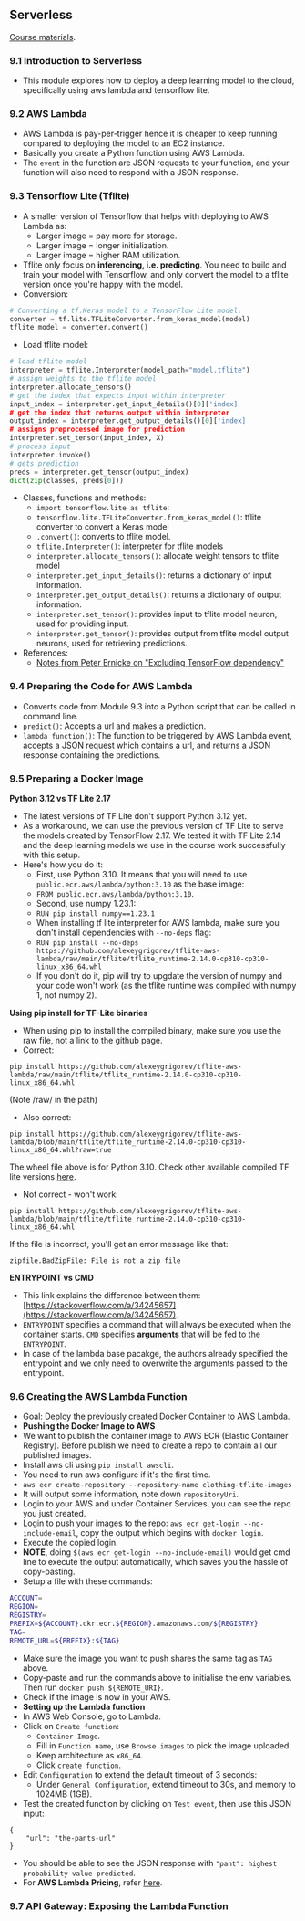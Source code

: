 ## Serverless
[Course materials](https://github.com/DataTalksClub/machine-learning-zoomcamp/tree/master/09-serverless).

### 9.1 Introduction to Serverless
* This module explores how to deploy a deep learning model to the cloud, specifically using aws lambda and tensorflow lite.

### 9.2 AWS Lambda
* AWS Lambda is pay-per-trigger hence it is cheaper to keep running compared to deploying the model to an EC2 instance.
* Basically you create a Python function using AWS Lambda.
* The `event` in the function are JSON requests to your function, and your function will also need to respond with a JSON response.

### 9.3 Tensorflow Lite (Tflite)
* A smaller version of Tensorflow that helps with deploying to AWS Lambda as:
    * Larger image = pay more for storage.
    * Larger image = longer initialization.
    * Larger image = higher RAM utilization. 
* Tflite only focus on **inferencing, i.e. predicting**. You need to build and train your model with Tensorflow, and only convert the model to a tflite version once you're happy with the model.
* Conversion:
```python
# Converting a tf.Keras model to a TensorFlow Lite model.
converter = tf.lite.TFLiteConverter.from_keras_model(model)
tflite_model = converter.convert()
```
* Load tflite model:
```python
# load tflite model
interpreter = tflite.Interpreter(model_path="model.tflite")
# assign weights to the tflite model
interpreter.allocate_tensors()
# get the index that expects input within interpreter
input_index = interpreter.get_input_details()[0]['index]
# get the index that returns output within interpreter
output_index = interpreter.get_output_details()[0]['index]
# assigns preprocessed image for prediction
interpreter.set_tensor(input_index, X)
# process input
interpreter.invoke()
# gets prediction
preds = interpreter.get_tensor(output_index)
dict(zip(classes, preds[0]))
```
* Classes, functions and methods:
    * `import tensorflow.lite as tflite`:
    * `tensorflow.lite.TFLiteConverter.from_keras_model()`: tflite converter to convert a Keras model
    * `.convert()`: converts to tflite model.
    * `tflite.Interpreter()`: interpreter for tflite models
    * `interpreter.allocate_tensors()`: allocate weight tensors to tflite model
    * `interpreter.get_input_details()`: returns a dictionary of input information. 
    * `interpreter.get_output_details()`: returns a dictionary of output information. 
    * `interpreter.set_tensor()`: provides input to tflite model neuron, used for providing input. 
    * `interpreter.get_tensor()`: provides output from tflite model output neurons, used for retrieving predictions. 
* References:
    * [Notes from Peter Ernicke on "Excluding TensorFlow dependency"](https://knowmledge.com/2023/12/02/ml-zoomcamp-2023-serverless-part-3/)

### 9.4 Preparing the Code for AWS Lambda
* Converts code from Module 9.3 into a Python script that can be called in command line.
* `predict()`: Accepts a url and makes a prediction.
* `lambda_function()`: The function to be triggered by AWS Lambda event, accepts a JSON request which contains a url, and returns a JSON response containing the predictions.

### 9.5 Preparing a Docker Image
**Python 3.12 vs TF Lite 2.17**
* The latest versions of TF Lite don't support Python 3.12 yet.
* As a workaround, we can use the previous version of TF Lite to serve the models created by TensorFlow 2.17. We tested it with TF Lite 2.14 and the deep learning models we use in the course work successfully with this setup.
* Here's how you do it:
    * First, use Python 3.10. It means that you will need to use `public.ecr.aws/lambda/python:3.10` as the base image:
    * ```FROM public.ecr.aws/lambda/python:3.10```.
    * Second, use numpy 1.23.1:
    * ```RUN pip install numpy==1.23.1```
    * When installing tf lite interpreter for AWS lambda, make sure you don't install dependencies with `--no-deps` flag:
    * ```RUN pip install --no-deps https://github.com/alexeygrigorev/tflite-aws-lambda/raw/main/tflite/tflite_runtime-2.14.0-cp310-cp310-linux_x86_64.whl```
    * If you don't do it, pip will try to upgdate the version of numpy and your code won't work (as the tflite runtime was compiled with numpy 1, not numpy 2).

**Using pip install for TF-Lite binaries**
* When using pip to install the compiled binary, make sure you use the raw file, not a link to the github page.
* Correct:
```
pip install https://github.com/alexeygrigorev/tflite-aws-lambda/raw/main/tflite/tflite_runtime-2.14.0-cp310-cp310-linux_x86_64.whl
```
(Note /raw/ in the path)

* Also correct:
```
pip install https://github.com/alexeygrigorev/tflite-aws-lambda/blob/main/tflite/tflite_runtime-2.14.0-cp310-cp310-linux_x86_64.whl?raw=true
```
The wheel file above is for Python 3.10. Check other available compiled TF lite versions [here](https://github.com/alexeygrigorev/tflite-aws-lambda/tree/main/tflite).

* Not correct - won't work:
```
pip install https://github.com/alexeygrigorev/tflite-aws-lambda/blob/main/tflite/tflite_runtime-2.14.0-cp310-cp310-linux_x86_64.whl
```
If the file is incorrect, you'll get an error message like that:
```
zipfile.BadZipFile: File is not a zip file
```

**ENTRYPOINT vs CMD**
* This link explains the difference between them: [https://stackoverflow.com/a/34245657](https://stackoverflow.com/a/34245657).
* `ENTRYPOINT` specifies a command that will always be executed when the container starts. `CMD` specifies **arguments** that will be fed to the `ENTRYPOINT`.
* In case of the lambda base pacakge, the authors already specified the entrypoint and we only need to overwrite the arguments passed to the entrypoint.

### 9.6 Creating the AWS Lambda Function
* Goal: Deploy the previously created Docker Container to AWS Lambda.
* **Pushing the Docker Image to AWS**
* We want to publish the container image to AWS ECR (Elastic Container Registry). Before publish we need to create a repo to contain all our published images.
* Install aws cli using `pip install awscli`.
* You need to run aws configure if it's the first time.
* `aws ecr create-repository --repository-name clothing-tflite-images`
* It will output some information, note down `repositoryUri`.
* Login to your AWS and under Container Services, you can see the repo you just created.
* Login to push your images to the repo: `aws ecr get-login --no-include-email`, copy the output which begins with `docker login`.
* Execute the copied login.
* **NOTE**, doing `$(aws ecr get-login --no-include-email)` would get cmd line to execute the output automatically, which saves you the hassle of copy-pasting.
* Setup a file with these commands:
```bash
ACCOUNT=
REGION=
REGISTRY=
PREFIX=${ACCOUNT}.dkr.ecr.${REGION}.amazonaws.com/${REGISTRY}
TAG=
REMOTE_URL=${PREFIX}:${TAG}
```
* Make sure the image you want to push shares the same tag as `TAG` above.
* Copy-paste and run the commands above to initialise the env variables. Then run `docker push ${REMOTE_URI}`.
* Check if the image is now in your AWS.
* **Setting up the Lambda function**
* In AWS Web Console, go to Lambda.
* Click on `Create function`:
    * `Container Image`.
    * Fill in `Function name`, use `Browse images` to pick the image uploaded.
    * Keep architecture as `x86_64`.
    * Click `create function`.
* Edit `Configuration` to extend the default timeout of 3 seconds:
    * Under `General Configuration`, extend timeout to 30s, and memory to 1024MB (1GB).
* Test the created function by clicking on `Test event`, then use this JSON input:
```
{
    "url": "the-pants-url"
}
```
* You should be able to see the JSON response with `"pant": highest probability value predicted`.
* For **AWS Lambda Pricing**, refer [here](https://aws.amazon.com/lambda/pricing/).

### 9.7 API Gateway: Exposing the Lambda Function

